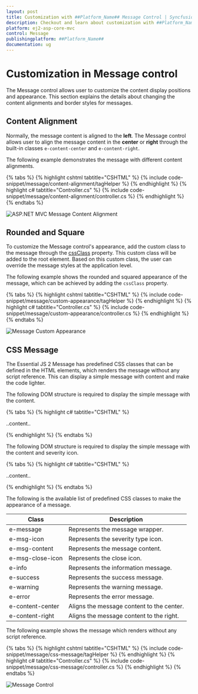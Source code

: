 ```yaml
---
layout: post
title: Customization with ##Platform_Name## Message Control | Syncfusion
description: Checkout and learn about customization with ##Platform_Name## Message control of Syncfusion Essential JS 2 and more details.
platform: ej2-asp-core-mvc
control: Message
publishingplatform: ##Platform_Name##
documentation: ug
---
```


# Customization in Message control

The Message control allows user to customize the content display positions and appearance. This section explains the details about changing the content alignments and border styles for messages.

## Content Alignment

Normally, the message content is aligned to the **left**. The Message control allows user to align the message content in the **center** or **right** through the built-in classes `e-content-center` and `e-content-right`.

The following example demonstrates the message with different content alignments.

{% tabs %}
{% highlight cshtml tabtitle="CSHTML" %}
{% include code-snippet/message/content-alignment/tagHelper %}
{% endhighlight %}
{% highlight c# tabtitle="Controller.cs" %}
{% include code-snippet/message/content-alignment/controller.cs %}
{% endhighlight %}
{% endtabs %}

![ASP.NET MVC Message Content Alignment](images/message-content-alignment.png)

## Rounded and Square

To customize the Message control's appearance, add the custom class to the message through the [cssClass](https://help.syncfusion.com/cr/aspnetcore-js2/Syncfusion.EJ2.Notifications.Message.html#Syncfusion_EJ2_Notifications_Message_CssClass) property. This custom class will be added to the root element. Based on this custom class, the user can override the message styles at the application level.

The following example shows the rounded and squared appearance of the message, which can be achieved by adding the `cssClass` property.

{% tabs %}
{% highlight cshtml tabtitle="CSHTML" %}
{% include code-snippet/message/custom-appearance/tagHelper %}
{% endhighlight %}
{% highlight c# tabtitle="Controller.cs" %}
{% include code-snippet/message/custom-appearance/controller.cs %}
{% endhighlight %}
{% endtabs %}

![Message Custom Appearance](images/message-rounded-square.png)

## CSS Message

The Essential JS 2 Message has predefined CSS classes that can be defined in the HTML elements, which renders the message without any script reference. This can display a simple message with content and make the code lighter.

The following DOM structure is required to display the simple message with the content.

{% tabs %}
{% highlight c# tabtitle="CSHTML" %}

<div class="e-message">
    <div class="e-msg-content">..content..</div>
</div>

{% endhighlight %}
{% endtabs %}

The following DOM structure is required to display the simple message with the content and severity icon.

{% tabs %}
{% highlight c# tabtitle="CSHTML" %}

<div class="e-message">
    <span class="e-msg-icon"></span>
    <div class="e-msg-content">..content..</div>
</div>

{% endhighlight %}
{% endtabs %}

The following is the available list of predefined CSS classes to make the appearance of a message.

| Class | Description |
| -------- | -------- |
| e-message | Represents the message wrapper. |
| e-msg-icon | Represents the severity type icon. |
| e-msg-content | Represents the message content. |
| e-msg-close-icon | Represents the close icon. |
| e-info | Represents the information message. |
| e-success | Represents the success message. |
| e-warning | Represents the warning message. |
| e-error | Represents the error message. |
| e-content-center | Aligns the message content to the center. |
| e-content-right | Aligns the message content to the right. |

The following example shows the message which renders without any script reference.

{% tabs %}
{% highlight cshtml tabtitle="CSHTML" %}
{% include code-snippet/message/css-message/tagHelper %}
{% endhighlight %}
{% highlight c# tabtitle="Controller.cs" %}
{% include code-snippet/message/css-message/controller.cs %}
{% endhighlight %}
{% endtabs %}

![Message Control](images/message-default.png)